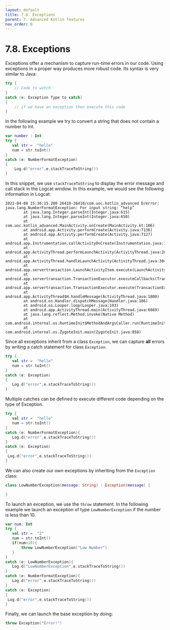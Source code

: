 ```yaml
---
layout: default
title: 7.8. Exceptions
parent: 7. Advanced Kotlin features
nav_order: 8
---
```


# 7.8. Exceptions

Exceptions offer a mechanism to capture run-time errors in our code. Using exceptions in a proper way produces more robust code. Its syntax is very similar to Java:

```kotlin
try {
   	// Code to watch
}
catch (e: Exception Type to catch)
{
 	// if we have an exception then execute this code
}
```

In the following example we try to convert a string that does not contain a number to Int.

```kotlin
var number : Int
try {
   val str =  "hello"
   num = str.toInt()
}
catch (e: NumberFormatException)
{
 	Log.d("error",e.stackTraceToString())
}
```

In this snippet, we use `stackTraceToString` to display the error message and call stack in the Logcat window. In this example, we would see the following information in Logcat:

```
2022-04-08 15:36:15.200 26410-26410/com.uoc.kotlin_advanced D/error: java.lang.NumberFormatException: For input string: “help”
        at java.lang.Integer.parseInt(Integer.java:615)
        at java.lang.Integer.parseInt(Integer.java:650)
        at com.uoc.kotlin_advanced.MainActivity.onCreate(MainActivity.kt:106)
        at android.app.Activity.performCreate(Activity.java:7136)
        at android.app.Activity.performCreate(Activity.java:7127)
        at android.app.Instrumentation.callActivityOnCreate(Instrumentation.java:1271)
        at android.app.ActivityThread.performLaunchActivity(ActivityThread.java:2893)
        at android.app.ActivityThread.handleLaunchActivity(ActivityThread.java:3048)
        at android.app.servertransaction.LaunchActivityItem.execute(LaunchActivityItem.java:78)
        at android.app.servertransaction.TransactionExecutor.executeCallbacks(TransactionExecutor.java:108)
        at android.app.servertransaction.TransactionExecutor.execute(TransactionExecutor.java:68)
        at android.app.ActivityThread$H.handleMessage(ActivityThread.java:1808)
        at android.os.Handler.dispatchMessage(Handler.java:106)
        at android.os.Looper.loop(Looper.java:193)
        at android.app.ActivityThread.main(ActivityThread.java:6669)
        at java.lang.reflect.Method.invoke(Native Method)
        at com.android.internal.os.RuntimeInit$MethodAndArgsCaller.run(RuntimeInit.java:493)
        at com.android.internal.os.ZygoteInit.main(ZygoteInit.java:858)
```

Since all exceptions inherit from a class `Exception`, we can capture **all** errors by writing a catch statement for class `Exception`.

```kotlin
try {
   val str =  "hello"
   num = str.toInt()
}
catch (e: Exception)
{
   Log.d("error",e.stackTraceToString())
}
```

Multiple catches can be defined to execute different code depending on the type of Exception.

```kotlin
try {
   val str =  "hello"
   num = str.toInt()
}
catch (e: NumberFormatException){
   Log.d("error",e.stackTraceToString())
}
catch (e: Exception)
{
 Log.d("error",e.stackTraceToString())
}
```


We can also create our own exceptions by inheriting from the `Exception` class:

```kotlin
class LowNumberException(message: String) : Exception(message) {

}
```

To launch an exception, we use the `throw` statement. In the following example we launch an exception of type `LowNumberException` if the number is less than 10.

```kotlin
var num: Int
try {
   val str =  "2"
   num = str.toInt()
   if(num<10){
       throw LowNumberException("Low Number")
   }
}
catch (e: LowNumberException){
   Log.d("LowNumberException",e.stackTraceToString())
}
catch (e: NumberFormatException){
   Log.d("error",e.stackTraceToString())
}
catch (e: Exception)
{
 Log.d("error",e.stackTraceToString())
}
```

Finally, we can launch the base exception by doing:

```kotlin
throw Exception("Error!")
```